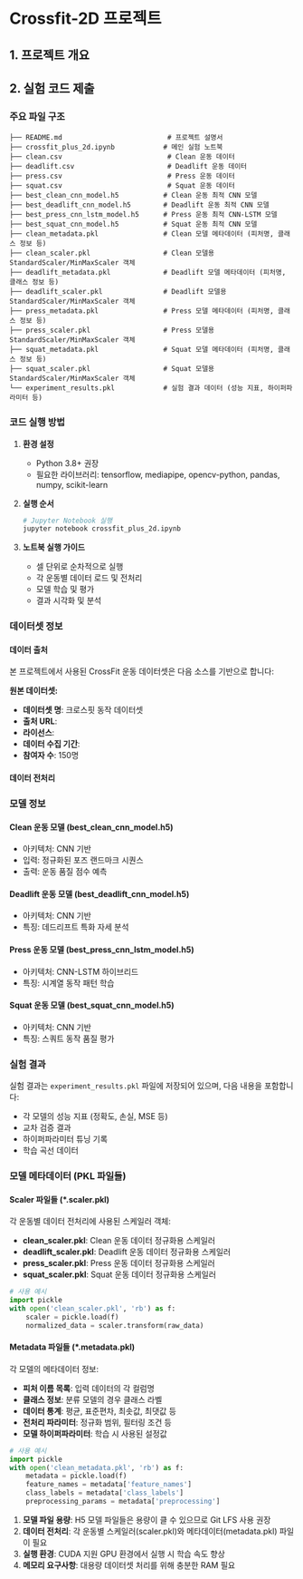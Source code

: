 # Crossfit-2D 프로젝트

## 1. 프로젝트 개요



## 2. 실험 코드 제출

### 주요 파일 구조

```
├── README.md                          # 프로젝트 설명서
├── crossfit_plus_2d.ipynb            # 메인 실험 노트북
├── clean.csv                          # Clean 운동 데이터
├── deadlift.csv                       # Deadlift 운동 데이터  
├── press.csv                          # Press 운동 데이터
├── squat.csv                          # Squat 운동 데이터
├── best_clean_cnn_model.h5           # Clean 운동 최적 CNN 모델
├── best_deadlift_cnn_model.h5        # Deadlift 운동 최적 CNN 모델
├── best_press_cnn_lstm_model.h5      # Press 운동 최적 CNN-LSTM 모델
├── best_squat_cnn_model.h5           # Squat 운동 최적 CNN 모델
├── clean_metadata.pkl                # Clean 모델 메타데이터 (피처명, 클래스 정보 등)
├── clean_scaler.pkl                  # Clean 모델용 StandardScaler/MinMaxScaler 객체
├── deadlift_metadata.pkl             # Deadlift 모델 메타데이터 (피처명, 클래스 정보 등)
├── deadlift_scaler.pkl               # Deadlift 모델용 StandardScaler/MinMaxScaler 객체
├── press_metadata.pkl                # Press 모델 메타데이터 (피처명, 클래스 정보 등)
├── press_scaler.pkl                  # Press 모델용 StandardScaler/MinMaxScaler 객체
├── squat_metadata.pkl                # Squat 모델 메타데이터 (피처명, 클래스 정보 등)
├── squat_scaler.pkl                  # Squat 모델용 StandardScaler/MinMaxScaler 객체
└── experiment_results.pkl            # 실험 결과 데이터 (성능 지표, 하이퍼파라미터 등)
```

### 코드 실행 방법

1. **환경 설정**
   - Python 3.8+ 권장
   - 필요한 라이브러리: tensorflow, mediapipe, opencv-python, pandas, numpy, scikit-learn

2. **실행 순서**
   ```bash
   # Jupyter Notebook 실행
   jupyter notebook crossfit_plus_2d.ipynb
   ```

3. **노트북 실행 가이드**
   - 셀 단위로 순차적으로 실행
   - 각 운동별 데이터 로드 및 전처리
   - 모델 학습 및 평가
   - 결과 시각화 및 분석

### 데이터셋 정보

#### 데이터 출처
본 프로젝트에서 사용된 CrossFit 운동 데이터셋은 다음 소스를 기반으로 합니다:

**원본 데이터셋:**
- **데이터셋 명**: 크로스핏 동작 데이터셋
- **출처 URL**: 
- **라이선스**: 
- **데이터 수집 기간**:
- **참여자 수**: 150명 

#### 데이터 전처리

### 모델 정보

#### Clean 운동 모델 (best_clean_cnn_model.h5)
- 아키텍처: CNN 기반
- 입력: 정규화된 포즈 랜드마크 시퀀스
- 출력: 운동 품질 점수 예측

#### Deadlift 운동 모델 (best_deadlift_cnn_model.h5)
- 아키텍처: CNN 기반
- 특징: 데드리프트 특화 자세 분석

#### Press 운동 모델 (best_press_cnn_lstm_model.h5)
- 아키텍처: CNN-LSTM 하이브리드
- 특징: 시계열 동작 패턴 학습

#### Squat 운동 모델 (best_squat_cnn_model.h5)
- 아키텍처: CNN 기반
- 특징: 스쿼트 동작 품질 평가

### 실험 결과

실험 결과는 `experiment_results.pkl` 파일에 저장되어 있으며, 다음 내용을 포함합니다:
- 각 모델의 성능 지표 (정확도, 손실, MSE 등)
- 교차 검증 결과
- 하이퍼파라미터 튜닝 기록
- 학습 곡선 데이터

### 모델 메타데이터 (PKL 파일들)

#### Scaler 파일들 (*.scaler.pkl)
각 운동별 데이터 전처리에 사용된 스케일러 객체:
- **clean_scaler.pkl**: Clean 운동 데이터 정규화용 스케일러
- **deadlift_scaler.pkl**: Deadlift 운동 데이터 정규화용 스케일러  
- **press_scaler.pkl**: Press 운동 데이터 정규화용 스케일러
- **squat_scaler.pkl**: Squat 운동 데이터 정규화용 스케일러

```python
# 사용 예시
import pickle
with open('clean_scaler.pkl', 'rb') as f:
    scaler = pickle.load(f)
    normalized_data = scaler.transform(raw_data)
```

#### Metadata 파일들 (*.metadata.pkl)
각 모델의 메타데이터 정보:
- **피처 이름 목록**: 입력 데이터의 각 컬럼명
- **클래스 정보**: 분류 모델의 경우 클래스 라벨
- **데이터 통계**: 평균, 표준편차, 최솟값, 최댓값 등
- **전처리 파라미터**: 정규화 범위, 필터링 조건 등
- **모델 하이퍼파라미터**: 학습 시 사용된 설정값

```python
# 사용 예시
import pickle
with open('clean_metadata.pkl', 'rb') as f:
    metadata = pickle.load(f)
    feature_names = metadata['feature_names']
    class_labels = metadata['class_labels']
    preprocessing_params = metadata['preprocessing']
```

1. **모델 파일 용량**: H5 모델 파일들은 용량이 클 수 있으므로 Git LFS 사용 권장
2. **데이터 전처리**: 각 운동별 스케일러(scaler.pkl)와 메타데이터(metadata.pkl) 파일이 필요
3. **실행 환경**: CUDA 지원 GPU 환경에서 실행 시 학습 속도 향상
4. **메모리 요구사항**: 대용량 데이터셋 처리를 위해 충분한 RAM 필요

